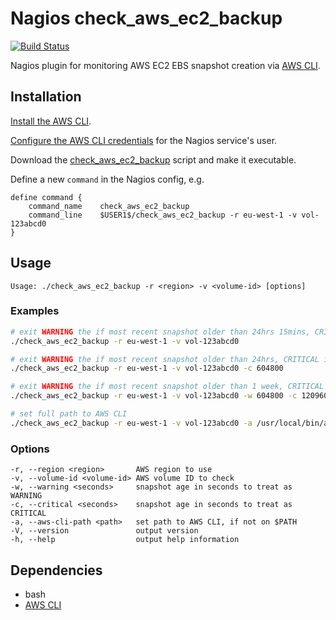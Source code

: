 # Nagios check_aws_ec2_backup

[![Build Status](https://travis-ci.org/tommarshall/nagios-check-aws-ec2-backup.svg?branch=master)](https://travis-ci.org/tommarshall/nagios-check-aws-ec2-backup)

Nagios plugin for monitoring AWS EC2 EBS snapshot creation via [AWS CLI](https://aws.amazon.com/cli/).

## Installation

[Install the AWS CLI](http://docs.aws.amazon.com/cli/latest/userguide/installing.html).

[Configure the AWS CLI credentials](http://docs.aws.amazon.com/cli/latest/userguide/cli-chap-getting-started.html) for the Nagios service's user.

Download the [check_aws_ec2_backup](https://cdn.rawgit.com/tommarshall/nagios-check-aws-ec2-backup/v0.1.0/check_aws_ec2_backup) script and make it executable.

Define a new `command` in the Nagios config, e.g.

```
define command {
    command_name    check_aws_ec2_backup
    command_line    $USER1$/check_aws_ec2_backup -r eu-west-1 -v vol-123abcd0
}
```

## Usage

```
Usage: ./check_aws_ec2_backup -r <region> -v <volume-id> [options]
```

### Examples

```sh
# exit WARNING the if most recent snapshot older than 24hrs 15mins, CRITICAL if older than 48hrs 15mins
./check_aws_ec2_backup -r eu-west-1 -v vol-123abcd0

# exit WARNING the if most recent snapshot older than 24hrs, CRITICAL if older than 1 week
./check_aws_ec2_backup -r eu-west-1 -v vol-123abcd0 -c 604800

# exit WARNING the if most recent snapshot older than 1 week, CRITICAL if older than 2 weeks
./check_aws_ec2_backup -r eu-west-1 -v vol-123abcd0 -w 604800 -c 1209600

# set full path to AWS CLI
./check_aws_ec2_backup -r eu-west-1 -v vol-123abcd0 -a /usr/local/bin/aws
```

### Options

```
-r, --region <region>       AWS region to use
-v, --volume-id <volume-id> AWS volume ID to check
-w, --warning <seconds>     snapshot age in seconds to treat as WARNING
-c, --critical <seconds>    snapshot age in seconds to treat as CRITICAL
-a, --aws-cli-path <path>   set path to AWS CLI, if not on $PATH
-V, --version               output version
-h, --help                  output help information
```

## Dependencies

* bash
* [AWS CLI](https://aws.amazon.com/cli/)
